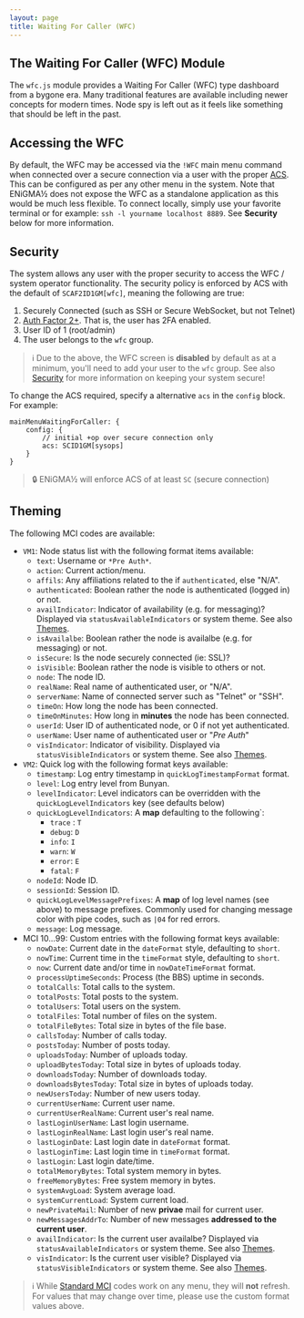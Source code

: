```yaml
---
layout: page
title: Waiting For Caller (WFC)
---
```

## The Waiting For Caller (WFC) Module
The `wfc.js` module provides a Waiting For Caller (WFC) type dashboard from a bygone era. Many traditional features are available including newer concepts for modern times. Node spy is left out as it feels like something that should be left in the past.

## Accessing the WFC
By default, the WFC may be accessed via the `!WFC` main menu command when connected over a secure connection via a user with the proper [ACS](../configuration/acs.md). This can be configured as per any other menu in the system. Note that ENiGMA½ does not expose the WFC as a standalone application as this would be much less flexible. To connect locally, simply use your favorite terminal or for example: `ssh -l yourname localhost 8889`. See **Security** below for more information.

## Security
The system allows any user with the proper security to access the WFC / system operator functionality. The security policy is enforced by ACS with the default of `SCAF2ID1GM[wfc]`, meaning the following are true:

1. Securely Connected (such as SSH or Secure WebSocket, but not Telnet)
2. [Auth Factor 2+](modding/user-2fa-otp-config.md). That is, the user has 2FA enabled.
3. User ID of 1 (root/admin)
4. The user belongs to the `wfc` group.

> :information_source: Due to the above, the WFC screen is **disabled** by default as at a minimum, you'll need to add your user to the `wfc` group. See also [Security](../configuration/security.md) for more information on keeping your system secure!

To change the ACS required, specify a alternative `acs` in the `config` block. For example:
```hjson
mainMenuWaitingForCaller: {
    config: {
        // initial +op over secure connection only
        acs: SCID1GM[sysops]
    }
}
```

> :lock: ENiGMA½ will enforce ACS of at least `SC` (secure connection)

## Theming
The following MCI codes are available:
* `VM1`: Node status list with the following format items available:
    * `text`: Username or `*Pre Auth*`.
    * `action`: Current action/menu.
    * `affils`: Any affiliations related to the if `authenticated`, else "N/A".
    * `authenticated`: Boolean rather the node is authenticated (logged in) or not.
    * `availIndicator`: Indicator of availability (e.g. for messaging)? Displayed via `statusAvailableIndicators` or system theme. See also [Themes](../art/themes.md).
    * `isAvailalbe`: Boolean rather the node is availalbe (e.g. for messaging) or not.
    * `isSecure`: Is the node securely connected (ie: SSL)?
    * `isVisible`: Boolean rather the node is visible to others or not.
    * `node`: The node ID.
    * `realName`: Real name of authenticated user, or "N/A".
    * `serverName`: Name of connected server such as "Telnet" or "SSH".
    * `timeOn`: How long the node has been connected.
    * `timeOnMinutes`: How long in **minutes** the node has been connected.
    * `userId`: User ID of authenticated node, or 0 if not yet authenticated.
    * `userName`: User name of authenticated user or "*Pre Auth*"
    * `visIndicator`: Indicator of visibility. Displayed via `statusVisibleIndicators` or system theme. See also [Themes](../art/themes.md).
* `VM2`: Quick log with the following format keys available:
    * `timestamp`: Log entry timestamp in `quickLogTimestampFormat` format.
    * `level`: Log entry level from Bunyan.
    * `levelIndicator`: Level indicators can be overridden with the `quickLogLevelIndicators` key (see defaults below)
    * `quickLogLevelIndicators`: A **map** defaulting to the following`:
        * `trace` : `T`
        * `debug`: `D`
        * `info`: `I`
        * `warn`: `W`
        * `error`: `E`
        * `fatal`: `F`
    * `nodeId`: Node ID.
    * `sessionId`: Session ID.
    * `quickLogLevelMessagePrefixes`: A **map** of log level names (see above) to message prefixes. Commonly used for changing message color with pipe codes, such as `|04` for red errors.
    * `message`: Log message.
* MCI 10...99: Custom entries with the following format keys available:
    * `nowDate`: Current date in the `dateFormat` style, defaulting to `short`.
    * `nowTime`: Current time in the `timeFormat` style, defaulting to `short`.
    * `now`: Current date and/or time in `nowDateTimeFormat` format.
    * `processUptimeSeconds`: Process (the BBS) uptime in seconds.
    * `totalCalls`: Total calls to the system.
    * `totalPosts`: Total posts to the system.
    * `totalUsers`: Total users on the system.
    * `totalFiles`: Total number of files on the system.
    * `totalFileBytes`: Total size in bytes of the file base.
    * `callsToday`: Number of calls today.
    * `postsToday`: Number of posts today.
    * `uploadsToday`: Number of uploads today.
    * `uploadBytesToday`: Total size in bytes of uploads today.
    * `downloadsToday`: Number of downloads today.
    * `downloadsBytesToday`: Total size in bytes of uploads today.
    * `newUsersToday`: Number of new users today.
    * `currentUserName`: Current user name.
    * `currentUserRealName`: Current user's real name.
    * `lastLoginUserName`: Last login username.
    * `lastLoginRealName`: Last login user's real name.
    * `lastLoginDate`: Last login date in `dateFormat` format.
    * `lastLoginTime`: Last login time in `timeFormat` format.
    * `lastLogin`: Last login date/time.
    * `totalMemoryBytes`: Total system memory in bytes.
    * `freeMemoryBytes`: Free system memory in bytes.
    * `systemAvgLoad`: System average load.
    * `systemCurrentLoad`: System current load.
    * `newPrivateMail`: Number of new **privae** mail for current user.
    * `newMessagesAddrTo`: Number of new messages **addressed to the current user**.
    * `availIndicator`: Is the current user availalbe? Displayed via `statusAvailableIndicators` or system theme. See also [Themes](../art/themes.md).
    * `visIndicator`: Is the current user visible? Displayed via `statusVisibleIndicators` or system theme. See also [Themes](../art/themes.md).


> :information_source: While [Standard MCI](../art/mci.md) codes work on any menu, they will **not** refresh. For values that may change over time, please use the custom format values above.